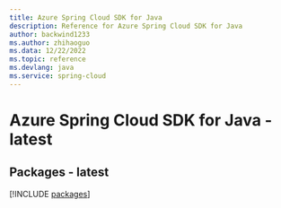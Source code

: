 ```yaml
---
title: Azure Spring Cloud SDK for Java
description: Reference for Azure Spring Cloud SDK for Java
author: backwind1233
ms.author: zhihaoguo
ms.data: 12/22/2022
ms.topic: reference
ms.devlang: java
ms.service: spring-cloud
---
```

# Azure Spring Cloud SDK for Java - latest
## Packages - latest
[!INCLUDE [packages](spring-cloud-index.md)]